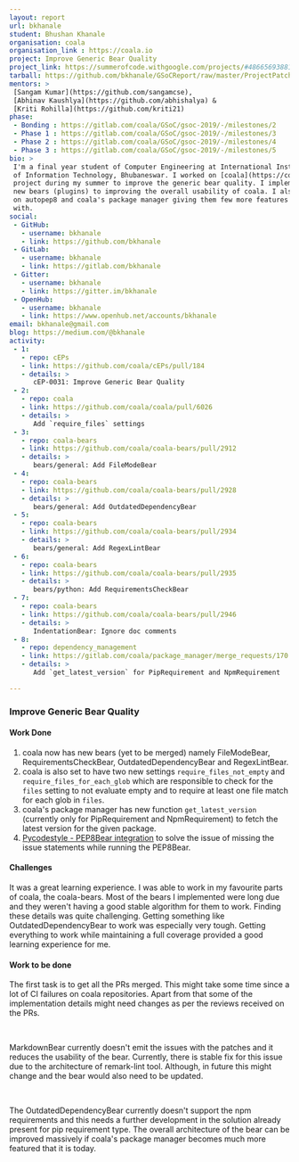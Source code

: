 ```yaml
---
layout: report
url: bkhanale
student: Bhushan Khanale
organisation: coala
organisation_link : https://coala.io
project: Improve Generic Bear Quality
project_link: https://summerofcode.withgoogle.com/projects/#4866569388163072
tarball: https://github.com/bkhanale/GSoCReport/raw/master/ProjectPatches.tar.gz
mentors: >
 [Sangam Kumar](https://github.com/sangamcse),
 [Abhinav Kaushlya](https://github.com/abhishalya) &
 [Kriti Rohilla](https://github.com/kriti21)
phase:
 - Bonding : https://gitlab.com/coala/GSoC/gsoc-2019/-/milestones/2
 - Phase 1 : https://gitlab.com/coala/GSoC/gsoc-2019/-/milestones/3
 - Phase 2 : https://gitlab.com/coala/GSoC/gsoc-2019/-/milestones/4
 - Phase 3 : https://gitlab.com/coala/GSoC/gsoc-2019/-/milestones/5
bio: >
 I'm a final year student of Computer Engineering at International Institute
 of Information Technology, Bhubaneswar. I worked on [coala](https://coala.io)
 project during my summer to improve the generic bear quality. I implemented few
 new bears (plugins) to improving the overall usability of coala. I also worked
 on autopep8 and coala's package manager giving them few more features to work
 with.
social:
 - GitHub:
   - username: bkhanale
   - link: https://github.com/bkhanale
 - GitLab:
   - username: bkhanale
   - link: https://gitlab.com/bkhanale
 - Gitter:
   - username: bkhanale
   - link: https://gitter.im/bkhanale
 - OpenHub:
   - username: bkhanale
   - link: https://www.openhub.net/accounts/bkhanale
email: bkhanale@gmail.com
blog: https://medium.com/@bkhanale
activity:
 - 1:
   - repo: cEPs
   - link: https://github.com/coala/cEPs/pull/184
   - details: >
      cEP-0031: Improve Generic Bear Quality
 - 2:
   - repo: coala
   - link: https://github.com/coala/coala/pull/6026
   - details: >
      Add `require_files` settings
 - 3:
   - repo: coala-bears
   - link: https://github.com/coala/coala-bears/pull/2912
   - details: > 
      bears/general: Add FileModeBear
 - 4:
   - repo: coala-bears
   - link: https://github.com/coala/coala-bears/pull/2928
   - details: >
      bears/general: Add OutdatedDependencyBear
 - 5:
   - repo: coala-bears
   - link: https://github.com/coala/coala-bears/pull/2934
   - details: >
      bears/general: Add RegexLintBear
 - 6:
   - repo: coala-bears
   - link: https://github.com/coala/coala-bears/pull/2935
   - details: >
      bears/python: Add RequirementsCheckBear
 - 7:
   - repo: coala-bears
   - link: https://github.com/coala/coala-bears/pull/2946
   - details: >
      IndentationBear: Ignore doc comments
 - 8:
   - repo: dependency_management
   - link: https://gitlab.com/coala/package_manager/merge_requests/170
   - details: >
      Add `get_latest_version` for PipRequirement and NpmRequirement

---
```


### Improve Generic Bear Quality


#### Work Done

1. coala now has new bears (yet to be merged) namely FileModeBear,
RequirementsCheckBear, OutdatedDependencyBear and RegexLintBear.
2. coala is also set to have two new settings `require_files_not_empty` and
`require_files_for_each_glob` which are responsible to check for the `files`
setting to not evaluate empty and to require at least one file match for each
glob in `files`.
3. coala's package manager has new function
`get_latest_version` (currently only for PipRequirement and NpmRequirement) to
fetch the latest version for the given package.
4. [Pycodestyle - PEP8Bear integration](https://gist.github.com/bkhanale/3ae5c06302d69416f9537a049ed30293)
to solve the issue of missing the issue statements while running the PEP8Bear.

#### Challenges

It was a great learning experience. I was able to work in my favourite parts of
coala, the coala-bears. Most of the bears I implemented were long due and they
weren't having a good stable algorithm for them to work. Finding these details
was quite challenging. Getting something like OutdatedDependencyBear to work
was especially very tough. Getting everything to work while maintaining a full
coverage provided a good learning experience for me.

#### Work to be done

The first task is to get all the PRs merged. This might take some time since a
lot of CI failures on coala repositories. Apart from that some of the
implementation details might need changes as per the reviews received on the
PRs.

<br>

MarkdownBear currently doesn't emit the issues with the patches and it reduces
the usability of the bear. Currently, there is stable fix for this issue due
to the architecture of remark-lint tool. Although, in future this might change
and the bear would also need to be updated.

<br>

The OutdatedDependencyBear currently doesn't support the npm requirements and
this needs a further development in the solution already present for pip
requirement type. The overall architecture of the bear can be improved massively
if coala's package manager becomes much more featured that it is today.

<br>
